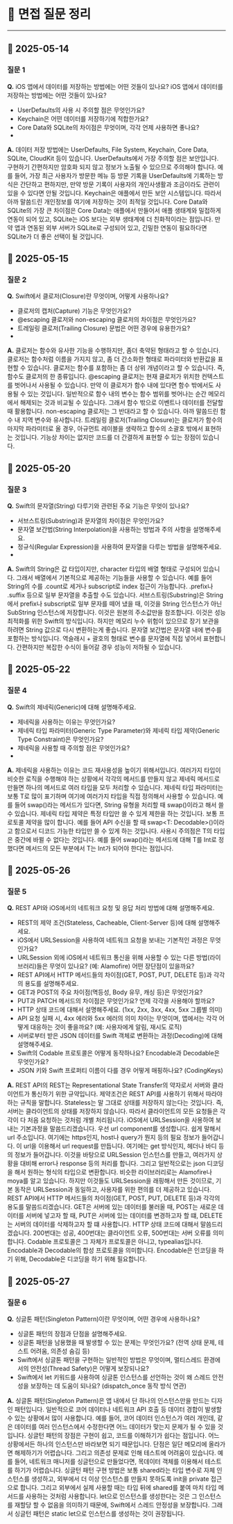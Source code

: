 # 📝 면접 질문 정리

---

## 📅 2025-05-14

### 질문 1
**Q.** iOS 앱에서 데이터를 저장하는 방법에는 어떤 것들이 있나요?
iOS 앱에서 데이터를 저장하는 방법에는 어떤 것들이 있나요?
- UserDefaults의 사용 시 주의할 점은 무엇인가요?
- Keychain은 어떤 데이터를 저장하기에 적합한가요?
- Core Data와 SQLite의 차이점은 무엇이며, 각각 언제 사용하면 좋나요?
- 
**A.** 
데이터 저장 방법에는 UserDefaults, File System, Keychain, Core Data, SQLite, CloudKit 등이 있습니다.
UserDefaults에서 가장 주의할 점은 보안입니다. 구현하기 간편하지만 암호화 되지 않고 정보가 노출될 수 있으므로 주의해야 합니다. 예를 들어, 가장 최근 사용자가 방문한 메뉴 등 방문 기록을 UserDefaults에 기록하는 방식은 간단하고 편하지만, 만약 방문 기록이 사용자의 개인사생활과 조금이라도 관련이 있을 수 있다면 안될 것입니다.
Keychain은 애플에서 만든 보안 시스템입니다. 따라서 아까 말씀드린 개인정보를 여기에 저장하는 것이 최적일 것입니다.
Core Data와 SQLite의 가장 큰 차이점은 Core Data는 애플에서 만들어서 애플 생태계와 밀접하게 연동이 되어 있고, SQLite는 iOS 보다는 외부 생태계에 더 친화적이라는 점입니다. 만약 앱과 연동된 외부 서버가 SQLite로 구성되어 있고, 긴밀한 연동이 필요하다면 SQLite가 더 좋은 선택이 될 것입니다.

## 📅 2025-05-15

### 질문 2
**Q.** Swift에서 클로저(Closure)란 무엇이며, 어떻게 사용하나요?

- 클로저의 캡처(Capture) 기능은 무엇인가요?
- @escaping 클로저와 non-escaping 클로저의 차이점은 무엇인가요?
- 트레일링 클로저(Trailing Closure) 문법은 어떤 경우에 유용한가요?
- 
**A.** 
클로저는 함수와 유사한 기능을 수행하지만, 좀더 축약된 형태라고 할 수 있습니다. 클로저는 함수처럼 이름을 가지지 않고, 좀 더 간소화한 형태로 파라미터와 반환값을 표현할 수 있습니다. 클로저는 함수를 포함하는 좀 더 상위 개념이라고 할 수 있습니다. 즉, 함수도 클로저의 한 종류입니다.
@escaping 클로저는 현재 클로저가 위치한 컨텍스트를 벗어나서 사용될 수 있습니다. 만약 이 클로저가 함수 내에 있다면 함수 밖에서도 사용될 수 있는 것입니다. 일반적으로 함수 내의 변수는 함수 범위를 벗어나는 순간 메모리에서 해제되는 것과 비교될 수 있습니다. 그래서 함수 밖으로 이벤트나 데이터를 전달할 때 활용합니다. non-escaping 클로저는 그 반대라고 할 수 있습니다. 아까 말씀드린 함수 내 지역 변수와 유사합니다.
트레일링 클로저(Trailing Closure)는 클로저가 함수의 마지막 파라미터로 올 경우, 아규먼트 레이블을 생략하고 함수의 소괄호 밖에서 표현하는 것입니다. 기능상 차이는 없지만 코드를 더 간결하게 표현할 수 있는 장점이 있습니다.

## 📅 2025-05-20

### 질문 3
**Q.** Swift의 문자열(String) 다루기와 관련된 주요 기능은 무엇이 있나요?
- 서브스트링(Substring)과 문자열의 차이점은 무엇인가요?
- 문자열 보간법(String Interpolation)을 사용하는 방법과 주의 사항을 설명해주세요.
- 정규식(Regular Expression)을 사용하여 문자열을 다루는 방법을 설명해주세요.
- 
**A.**
Swift의 String은 값 타입이지만, character 타입의 배열 형태로 구성되어 있습니다. 그래서 배열에서 기본적으로 제공하는 기능들을 사용할 수 있습니다. 예를 들어 String의 수를 .count로 세거나 subscript로 index 접근이 가능합니다. .prefix나 .suffix 등으로 일부 문자열을 추출할 수도 있습니다.
서브스트링(Substring)은 String에서 prefix나 subscript로 일부 문자를 떼어 냈을 때, 이것을 String 인스턴스가 아닌 SubString 인스턴스에 저장합니다. 이것은 원본의 주소값만을 참조합니다. 이것은 성능 최적화를 위한 Swift의 방식입니다. 하지만 메모리 누수 위험이 있으므로 장기 보관을 하려면 String 값으로 다시 변환하는게 좋습니다.
문자열 보간법은 문자열 내에 변수를 포함하는 방식입니다. 역슬래시 + 괄호의 형태로 변수를 문자열에 직접 넣어서 표현합니다. 간편하지만 복잡한 수식이 들어갈 경우 성능이 저하될 수 있습니다.

## 📅 2025-05-22

### 질문 4
**Q.** Swift의 제네릭(Generic)에 대해 설명해주세요.
- 제네릭을 사용하는 이유는 무엇인가요?
- 제네릭 타입 파라미터(Generic Type Parameter)와 제네릭 타입 제약(Generic Type Constraint)은 무엇인가요?
- 제네릭을 사용할 때 주의할 점은 무엇인가요?
- 
**A.**
제네릭을 사용하는 이유는 코드 재사용성을 높이기 위해서입니다. 여러가지 타입이 비슷한 로직을 수행해야 하는 상황에서 각각의 메서드를 만들지 않고 제네릭 메서드로 만들면 하나의 메서드로 여러 타입을 모두 처리할 수 있습니다.
제네릭 타입 파라미터는 보통 T로 많이 표기하며 여기에 여러가지 타입을 직접 정의해서 사용할 수 있습니다. 예를 들어 swap<T>()라는 메서드가 있다면, String 유형을 처리할 때 swap<String>()이라고 해서 쓸 수 있습니다. 제네릭 타입 제약은 특정 타입만 쓸 수 있게 제한을 하는 것입니다. 보통 프로토콜 제약을 많이 합니다. 예를 들어 API 수신을 할 때 swap<T: Decodable>()이라고 함으로서 디코드 가능한 타입만 쓸 수 있게 하는 것입니다.
사용시 주의점은 T의 타입은 중간에 바뀔 수 없다는 것입니다. 예를 들어 swap<T>()라는 메서드에 대해 T를 Int로 정했다면 메서드의 모든 부분에서 T는 Int가 되어야 한다는 점입니다.

## 📅 2025-05-26

### 질문 5
**Q.** REST API와 iOS에서의 네트워크 요청 및 응답 처리 방법에 대해 설명해주세요.
- REST의 제약 조건(Stateless, Cacheable, Client-Server 등)에 대해 설명해주세요.
- iOS에서 URLSession을 사용하여 네트워크 요청을 보내는 기본적인 과정은 무엇인가요?
- URLSession 외에 iOS에서 네트워크 통신을 위해 사용할 수 있는 다른 방법(라이브러리)들은 무엇이 있나요? (예: Alamofire) 어떤 장단점이 있을까요?
- REST API에서 HTTP 메서드들의 차이점(GET, POST, PUT, DELETE 등)과 각각의 용도를 설명해주세요.
- GET과 POST의 주요 차이점(멱등성, Body 유무, 캐싱 등)은 무엇인가요?
- PUT과 PATCH 메서드의 차이점은 무엇인가요? 언제 각각을 사용해야 할까요?
- HTTP 상태 코드에 대해서 설명해주세요. (1xx, 2xx, 3xx, 4xx, 5xx 그룹별 의미)
- API 요청 실패 시, 4xx 에러와 5xx 에러의 의미 차이는 무엇이며, 앱에서는 각각 어떻게 대응하는 것이 좋을까요? (예: 사용자에게 알림, 재시도 로직)
- 서버로부터 받은 JSON 데이터를 Swift 객체로 변환하는 과정(Decoding)에 대해 설명해주세요.
- Swift의 Codable 프로토콜은 어떻게 동작하나요? Encodable과 Decodable은 무엇인가요?
- JSON 키와 Swift 프로퍼티 이름이 다를 경우 어떻게 매핑하나요? (CodingKeys)

**A.**
REST API의 REST는 Representational State Transfer의 약자로서 서버와 클라이언트가 통신하기 위한 규약입니다. 제약조건은 REST API를 사용하기 위해서 따라야 하는 규칙을 말합니다. Stateless는 말 그대로 상태를 저장하지 않는다는 것입니다. 즉, 서버는 클라이언트의 상태를 저장하지 않습니다. 따라서 클라이언트의 모든 요청들은 각각이 다 처음 요청하는 것처럼 개별 처리됩니다.
iOS에서 URLSession을 사용하여 보내는 기본과정을 말씀드리겠습니다. 우선 url component를 생성합니다. 쉽게 말해서 url 주소입니다. 여기에는 https인지, host나 query가 뭔지 등의 필요 정보가 들어갑니다. 이 url을 이용해서 url request를 만듭니다. 여기에는 get 방식인지, 헤더나 바디 등의 정보가 들어갑니다.
이것을 바탕으로 URLSession 인스턴스를 만들고, 여러가지 상황을 대비해 error나 response 등의 처리를 합니다. 그리고 일반적으로는 json 디코딩을 해서 원하는 형식의 타입으로 변환합니다.
비슷한 라이브러리로는 Alamofire나 moya를 알고 있습니다. 하지만 이것들도 URLSession을 래핑해서 만든 것이므로, 기본 동작은 URLSession과 동일하고, 사용자를 위한 편의를 더 제공하고 있습니다.
REST API에서 HTTP 메서드들의 차이점(GET, POST, PUT, DELETE 등)과 각각의 용도를 말씀드리겠습니다. GET은 서버에 있는 데이터를 불러올 때, POST는 새로운 데이터를 서버에 넣고자 할 때, PUT은 서버에 있는 데이터를 변경하고자 할 떄, DELETE는 서버의 데이터를 삭제하고자 할 떄 사용합니다.
HTTP 상태 코드에 대해서 말씀드리겠습니다. 200번대는 성공, 400번대는 클라이언트 오류, 500번대는 서버 오류를 의미합니다.
Codable 프로토콜은 그 자체가 프로토콜은 아니고, typealias입니다. Encodable과 Decodable의 합성 프로토콜을 의미합니다. Encodable은 인코딩을 하기 위해, Decodable은 디코딩을 하기 위해 필요합니다.

## 📅 2025-05-27

### 질문 6
**Q.** 싱글톤 패턴(Singleton Pattern)이란 무엇이며, 어떤 경우에 사용하나요?
- 싱글톤 패턴의 장점과 단점을 설명해주세요.
- 싱글톤 패턴을 남용했을 때 발생할 수 있는 문제는 무엇인가요? (전역 상태 문제, 테스트 어려움, 의존성 숨김 등)
- Swift에서 싱글톤 패턴을 구현하는 일반적인 방법은 무엇이며, 멀티스레드 환경에서의 안전성(Thread Safety)은 어떻게 보장되나요?
- Swift에서 let 키워드를 사용하여 싱글톤 인스턴스를 선언하는 것이 왜 스레드 안전성을 보장하는 데 도움이 되나요? (dispatch_once 동작 방식 연관)

**A.**
싱글톤 패턴(Singleton Pattern)은 앱 내에서 단 하나의 인스턴스만을 만드는 디자인 패턴입니다. 일반적으로 코어 데이터나 네트워크 API 호출 등 데이터 경합이 발생할 수 있는 상황에서 많이 사용합니다. 예를 들어, 코어 데이터 인스턴스가 여러 개인데, 같은 데이터를 여러 인스턴스에서 수정한다면 어느 데이터가 맞는지 문제가 될 수 있을 것입니다. 싱글턴 패턴의 장점은 구현이 쉽고, 코드를 이해하기가 쉽다는 점입니다. 어느 상황에서든 하나의 인스턴스만 바라보면 되기 때문입니다. 단점은 일단 메모리에 올라가면 해제하기가 어렵습니다. 그리고 의존성 문제로 인해 테스트에 어려움이 있습니다. 예를 들어, 네트워크 매니저를 싱글턴으로 만들었다면, 목데이터 객체를 이용해서 테스트를 하기가 어렵습니다.
싱글턴 패턴 구현 방법은 보통 shared라는 타입 변수로 자체 인스턴스를 생성하고, 외부에서 더 이상 인스턴스를 만들지 못하도록 init을 private 접근으로 합니다. 그리고 외부에서 실제 사용할 때는 타입 뒤에 shared를 붙여 마치 타입 메서드를 사용하는 것처럼 사용합니다.
let으로 인스턴스를 생성한다는 것은 그 인스턴스를 재할당 할 수 없음을 의미하기 때문에, Swift에서 스레드 안정성을 보장합니다. 그래서 싱글턴 패턴은 static let으로 인스턴스를 생성하는 것이 권장됩니다.
